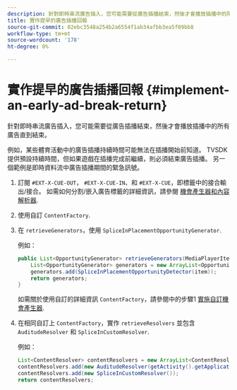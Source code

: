 ```yaml
---
description: 針對即時串流廣告插入，您可能需要從廣告插播結束，然後才會播放插播中的所有廣告直到結束。
title: 實作提早的廣告插播回報
source-git-commit: 02ebc3548a254b2a6554f1ab34afbb3ea5f09bb8
workflow-type: tm+mt
source-wordcount: '178'
ht-degree: 0%

---
```


# 實作提早的廣告插播回報 {#implement-an-early-ad-break-return}

針對即時串流廣告插入，您可能需要從廣告插播結束，然後才會播放插播中的所有廣告直到結束。

例如，某些體育活動中的廣告插播持續時間可能無法在插播開始前知道。 TVSDK提供預設持續時間，但如果遊戲在插播完成前繼續，則必須結束廣告插播。 另一個範例是即時資料流中廣告插播期間的緊急訊號。

1. 訂閱 `#EXT-X-CUE-OUT`， `#EXT-X-CUE-IN`、和 `#EXT-X-CUE`，即標籤中的接合輸出/接合。
如需如何分割/嵌入廣告標籤的詳細資訊，請參閱 [機會產生器和內容解析器](../../ad-insertion/content-resolver/android-3x-content-resolver.md).
1. 使用自訂 `ContentFactory`.
1. 在 `retrieveGenerators`，使用 `SpliceInPlacementOpportunityGenerator`.

   例如：

   ```java
   public List<OpportunityGenerator> retrieveGenerators(MediaPlayerItem item) { 
       List<OpportunityGenerator> generators = new ArrayList<OpportunityGenerator>(); 
       generators.add(SpliceInPlacementOpportunityDetector(item)); 
       return generators; 
   }
   ```

   如需關於使用自訂的詳細資訊 `ContentFactory`，請參閱中的步驟1 [實施自訂機會產生器](../../ad-insertion/content-resolver/android-3x-opp-detector-impl-android.md).

1. 在相同自訂上 `ContentFactory`，實作 `retrieveResolvers` 並包含 `AuditudeResolver` 和 `SpliceInCustomResolver`.

   例如：

   ```java
   List<ContentResolver> contentResolvers = new ArrayList<ContentResolver>(); 
   contentResolvers.add(new AuditudeResolver(getActivity().getApplicationContext())); 
   contentResolvers.add(new SpliceInCustomResolver()); 
   return contentResolvers;
   ```

